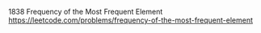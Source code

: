 1838 Frequency of the Most Frequent Element https://leetcode.com/problems/frequency-of-the-most-frequent-element
